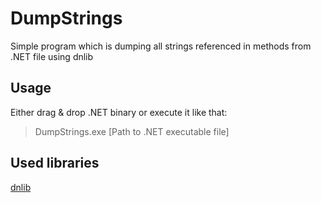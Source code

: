# DumpStrings
Simple program which is dumping all strings referenced in methods from .NET file using dnlib

## Usage
Either drag & drop .NET binary or execute it like that:
>DumpStrings.exe [Path to .NET executable file]

## Used libraries
[dnlib](https://github.com/0xd4d/dnlib)